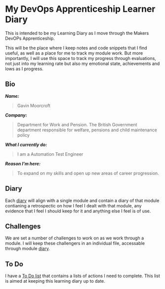 # My DevOps Apprenticeship Learner Diary

This is intended to be my Learning Diary as I move through the Makers DevOPs Apprenticeship. 

This will be the place where I keep notes and code snippets that I find useful, as well as a place for me to track my module work. But more importantly, I will use this space to track my progress through evaluations, not just into my learning rate but also my emotional state, achievements and lows as I progress. 

## Bio

***Name:***

> Gavin Moorcroft

***Company:*** 

>Department for Work and Pension. The British Government department responsible for welfare, pensions and child maintenance policy

***What I currently do:***

> I am a Automation Test Engineer

***Reason I'm here:***

> To expand on my skills and open up new areas of career progression. 

## Diary

Each [diary](diary/README.md) will align with a single module and contain a diary of that module contianing a retrospectic on how I feel I dealt with that module, any evidence that I feel I should keep for it and anything else I feel is of use.

## Challenges
We are set a number of challenges to work on as we work through a module. I will keep these challengers in an individual file, accessable through module [diary](diary/README.md).

## To Do

I have a [To Do list](TODO.md) that contains a lists of actions I need to complete. This list is aimed at keeping this learning diary up to date.



